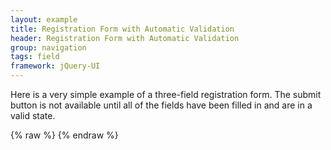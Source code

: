 ```yaml
---
layout: example
title: Registration Form with Automatic Validation
header: Registration Form with Automatic Validation
group: navigation
tags: field
framework: jQuery-UI
---
```


Here is a very simple example of a three-field registration form.  The submit button is not available until
all of the fields have been filled in and are in a valid state.

<div id="field1"> </div>
{% raw %}
<script type="text/javascript" id="field1-script">
    $("#field1").alpaca({
        "view": "VIEW_JQUERYUI_CREATE",
        "schema": {
            "type": "object",
            "properties": {
                "name": {
                    "type": "string",
                    "required": true
                },
                "birthday": {
                    "type": "text",
                    "format": "date",
                    "required": true
                },
                "preference": {
                    "type": "text",
                    "enum": ["orlando", "tokyo", "amsterdam"],
                    "default": "orlando",
                    "required": true
                }
            }
        },
        "options": {
            "renderForm": true,
            "form": {
                "buttons": {
                    "submit":{}
                }
            },
            "fields": {
                "name": {
                    "label": "Your Name"
                },
                "birthday": {
                    "label": "Your Birthday"
                },
                "preference": {
                    "label": "Your Destination",
                    "type": "select",
                    "optionLabels": ["Orlando, USA", "Tokyo, Japan", "Amsterdam, Netherlands"]
                }
            }
        }
    });
</script>
{% endraw %}